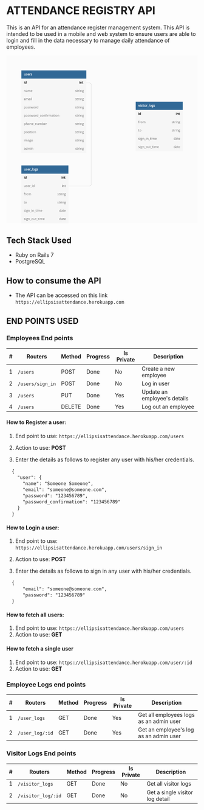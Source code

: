 # ATTENDANCE REGISTRY API

This is an API for an attendance register management system. This API is intended to be used in a mobile and web system to ensure users are able to login and fill in the data necessary to manage daily attendance of employees.

![screenshot](./public/schema_register.png)

## Tech Stack Used

  - Ruby on Rails 7
  - PostgreSQL

## How to consume the API

  - The API can be accessed on this link ```https://ellipsisattendance.herokuapp.com```

## END POINTS USED

### Employees End points

|#	|Routers	|Method	|Progress	|Is Private	|Description|
|---|---------|-------|---------|-----------|-----------|
|1	|```/users```	|POST	|Done	|No	|Create a new employee|
|2	|```/users/sign_in```	|POST	|Done	|No	| Log in user|
|3	|```/users```	|PUT	|Done	|Yes	|Update an employee's details|
|4	|```/users```	|DELETE	|Done	|Yes	|Log out an employee|

#### How to Register a user:

1. End point to use: ```https://ellipsisattendance.herokuapp.com/users```
2. Action to use: <strong>POST</strong>

3. Enter the details as follows to register any user with his/her credentials. 

```
  {
    "user": {
      "name": "Someone Someone",
      "email": "someone@someone.com",
      "password": "123456789",
      "password_confirmation": "123456789"
    }
  }
```

#### How to Login a user:

1. End point to use: ```https://ellipsisattendance.herokuapp.com/users/sign_in```
2. Action to use: <strong>POST</strong>

3. Enter the details as follows to sign in any user with his/her credentials. 

```
  {
      "email": "someone@someone.com",
      "password": "123456789"
  }
```

#### How to fetch all users:

1. End point to use: ```https://ellipsisattendance.herokuapp.com/users```
2. Action to use: <strong>GET</strong>


#### How to fetch a single user
1. End point to use: ```https://ellipsisattendance.herokuapp.com/user/:id```
2. Action to use: <strong>GET</strong>


### Employee Logs end points

|#	|Routers	|Method	|Progress	|Is Private	|Description|
|---|---------|-------|---------|-----------|-----------|
|1	|```/user_logs```	|GET	|Done	|Yes	|Get all employees logs as an admin user|
|2	|```/user_log/:id```	|GET	|Done	|Yes	|Get an employee's log as an admin user|


### Visitor Logs End points

|#	|Routers	|Method	|Progress	|Is Private	|Description|
|---|---------|-------|---------|-----------|-----------|
|1	|```/visitor_logs```	|GET	|Done	|No	|Get all visitor logs|
|2	|```/visitor_log/:id```	|GET	|Done	|No	|Get a single visitor log detail|
